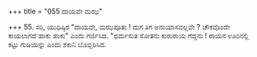 +++
title = "055 ದಾಯವೇ ಮಝ"

+++
55. ಸರಿ, ಯುಧಿಷ್ಠಿರ "ದಾಯವೇ, ಮಝಪೂತು ! ದುಗ ತಿಗ ಅನಾಯಾಸವಲ್ಲವೇ ? ಚೌಕವೊಂದೇ ಕಾಯಲಾಗದೆ ಹಾಕು ಹಾಕು" ಎಂದು ಗರ್ಜಿಸಿದ. "ಧರ್ಮಸುತ ಸೋತನು ಕುರುರಾಯ ಗೆದ್ದನು ! ರಾಯನ ಊರಿನಲ್ಲಿ ಕಟ್ಟು ಗುಡಿಯನ್ನು ಎಂದು ಶಕುನಿ ಬೊಬ್ಬಿರಿಸಿದ.